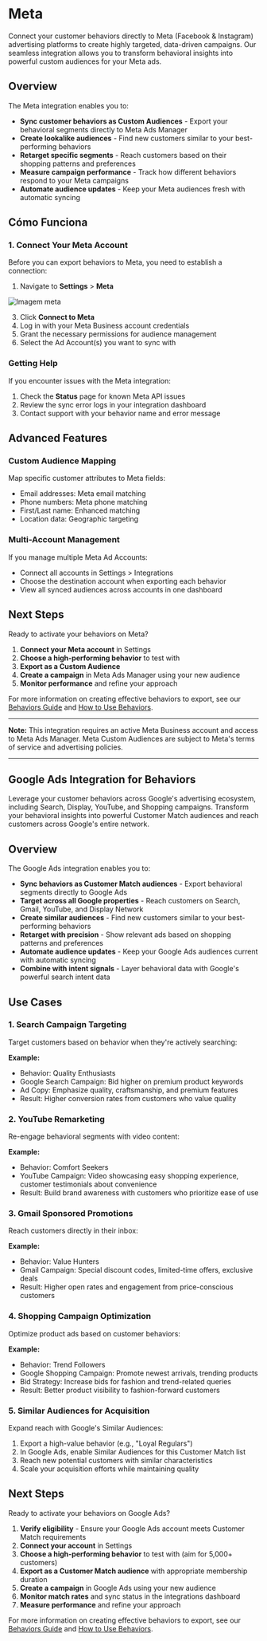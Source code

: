 # Meta

Connect your customer behaviors directly to Meta (Facebook & Instagram) advertising platforms to create highly targeted, data-driven campaigns. Our seamless integration allows you to transform behavioral insights into powerful custom audiences for your Meta ads.

## Overview

The Meta integration enables you to:

- **Sync customer behaviors as Custom Audiences** - Export your behavioral segments directly to Meta Ads Manager
- **Create lookalike audiences** - Find new customers similar to your best-performing behaviors
- **Retarget specific segments** - Reach customers based on their shopping patterns and preferences
- **Measure campaign performance** - Track how different behaviors respond to your Meta campaigns
- **Automate audience updates** - Keep your Meta audiences fresh with automatic syncing

## Cómo Funciona

### 1. Connect Your Meta Account

Before you can export behaviors to Meta, you need to establish a connection:

1. Navigate to **Settings** > **Meta**

![Imagem meta](/img/tela1-meta.png)

3. Click **Connect to Meta**
4. Log in with your Meta Business account credentials
5. Grant the necessary permissions for audience management
6. Select the Ad Account(s) you want to sync with



### Getting Help

If you encounter issues with the Meta integration:

1. Check the **Status** page for known Meta API issues
2. Review the sync error logs in your integration dashboard
3. Contact support with your behavior name and error message

## Advanced Features

### Custom Audience Mapping

Map specific customer attributes to Meta fields:

- Email addresses: Meta email matching
- Phone numbers:  Meta phone matching
- First/Last name: Enhanced matching
- Location data: Geographic targeting

### Multi-Account Management

If you manage multiple Meta Ad Accounts:

- Connect all accounts in Settings > Integrations
- Choose the destination account when exporting each behavior
- View all synced audiences across accounts in one dashboard

## Next Steps

Ready to activate your behaviors on Meta?

1. **Connect your Meta account** in Settings
2. **Choose a high-performing behavior** to test with
3. **Export as a Custom Audience**
4. **Create a campaign** in Meta Ads Manager using your new audience
5. **Monitor performance** and refine your approach

For more information on creating effective behaviors to export, see our [Behaviors Guide](./index) and [How to Use Behaviors](./how-to-use).

---

**Note:** This integration requires an active Meta Business account and access to Meta Ads Manager. Meta Custom Audiences are subject to Meta's terms of service and advertising policies.

---

## Google Ads Integration for Behaviors

Leverage your customer behaviors across Google's advertising ecosystem, including Search, Display, YouTube, and Shopping campaigns. Transform your behavioral insights into powerful Customer Match audiences and reach customers across Google's entire network.

## Overview

The Google Ads integration enables you to:

- **Sync behaviors as Customer Match audiences** - Export behavioral segments directly to Google Ads
- **Target across all Google properties** - Reach customers on Search, Gmail, YouTube, and Display Network
- **Create similar audiences** - Find new customers similar to your best-performing behaviors
- **Retarget with precision** - Show relevant ads based on shopping patterns and preferences
- **Automate audience updates** - Keep your Google Ads audiences current with automatic syncing
- **Combine with intent signals** - Layer behavioral data with Google's powerful search intent data

## Use Cases

### 1. Search Campaign Targeting

Target customers based on behavior when they're actively searching:

**Example:**
- Behavior: Quality Enthusiasts
- Google Search Campaign: Bid higher on premium product keywords
- Ad Copy: Emphasize quality, craftsmanship, and premium features
- Result: Higher conversion rates from customers who value quality

### 2. YouTube Remarketing

Re-engage behavioral segments with video content:

**Example:**
- Behavior: Comfort Seekers
- YouTube Campaign: Video showcasing easy shopping experience, customer testimonials about convenience
- Result: Build brand awareness with customers who prioritize ease of use

### 3. Gmail Sponsored Promotions

Reach customers directly in their inbox:

**Example:**
- Behavior: Value Hunters
- Gmail Campaign: Special discount codes, limited-time offers, exclusive deals
- Result: Higher open rates and engagement from price-conscious customers

### 4. Shopping Campaign Optimization

Optimize product ads based on customer behaviors:

**Example:**
- Behavior: Trend Followers
- Google Shopping Campaign: Promote newest arrivals, trending products
- Bid Strategy: Increase bids for fashion and trend-related queries
- Result: Better product visibility to fashion-forward customers

### 5. Similar Audiences for Acquisition

Expand reach with Google's Similar Audiences:

1. Export a high-value behavior (e.g., "Loyal Regulars")
2. In Google Ads, enable Similar Audiences for this Customer Match list
3. Reach new potential customers with similar characteristics
4. Scale your acquisition efforts while maintaining quality

## Next Steps

Ready to activate your behaviors on Google Ads?

1. **Verify eligibility** - Ensure your Google Ads account meets Customer Match requirements
2. **Connect your account** in Settings
3. **Choose a high-performing behavior** to test with (aim for 5,000+ customers)
4. **Export as a Customer Match audience** with appropriate membership duration
5. **Create a campaign** in Google Ads using your new audience
6. **Monitor match rates** and sync status in the integrations dashboard
7. **Measure performance** and refine your approach

For more information on creating effective behaviors to export, see our [Behaviors Guide](./index) and [How to Use Behaviors](./how-to-use).

